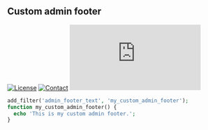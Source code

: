 ## Custom admin footer
[![License](https://img.shields.io/github/license/dedewiweka/snippets?color=brightgreen)](https://github.com/dedewiweka/snippets/blob/main/LICENSE) [![Contact](https://img.shields.io/badge/contact-Dede%20Wiweka-orange)](https://dede.wiweka.com/development) ![File size](https://img.shields.io/github/size/dedewiweka/snippets/Tweaks/custom-admin-footer.md) 
```php
add_filter('admin_footer_text', 'my_custom_admin_footer');
function my_custom_admin_footer() {
  echo 'This is my custom admin footer.';
}
```